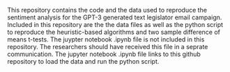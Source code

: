 This repository contains the code and the data used to reproduce the sentiment analysis for the GPT-3 generated text legislator email campaign. 
Included in this repository are the the data files as well as the python script to reproduce the heuristic-based algorithms and two sample difference of means t-tests.
The juypter notebook .ipynb file is not included in this repository. The researchers should have received this file in a seprate communication.
The jupyter notebook .ipynb file links to this github repository to load the data and run the python script.
